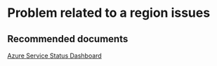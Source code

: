 <properties
	pageTitle="Problem related to a region issues"
	description="Problem related to a region issues"
	service="microsoft.devices"
	resource="IoTHub"
	authors="anusapan"
	displayOrder=""
	selfHelpType="generic"
	supportTopicIds="32596657"
	resourceTags=""
	productPesIds="15946"
	cloudEnvironments="public,BlackForest,Fairfax,Mooncake"
/>

# Problem related to a region issues

## **Recommended documents**
[Azure Service Status Dashboard](https://azure.microsoft.com/status/)
